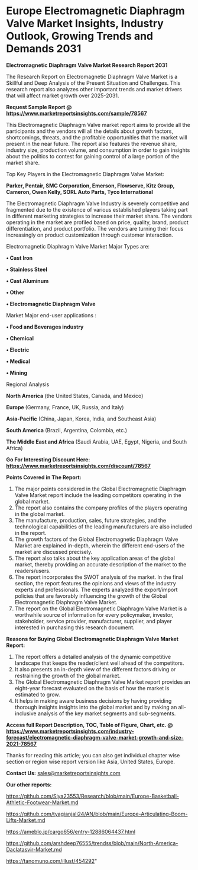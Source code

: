 # Europe Electromagnetic Diaphragm Valve Market Insights, Industry Outlook, Growing Trends and Demands 2031

<strong>Electromagnetic Diaphragm Valve Market Research Report 2031</strong>

The Research Report on Electromagnetic Diaphragm Valve Market is a Skillful and Deep Analysis of the Present Situation and Challenges. This research report also analyzes other important trends and market drivers that will affect market growth over 2025-2031.

<strong>Request Sample Report @ <a href=https://www.marketreportsinsights.com/sample/78567>https://www.marketreportsinsights.com/sample/78567</a></strong>

This Electromagnetic Diaphragm Valve market report aims to provide all the participants and the vendors will all the details about growth factors, shortcomings, threats, and the profitable opportunities that the market will present in the near future. The report also features the revenue share, industry size, production volume, and consumption in order to gain insights about the politics to contest for gaining control of a large portion of the market share.

Top Key Players in the Electromagnetic Diaphragm Valve Market:

<strong>Parker, Pentair, SMC Corporation, Emerson, Flowserve, Kitz Group, Cameron, Owen Kelly, SORL Auto Parts, Tyco International</strong>

The Electromagnetic Diaphragm Valve Industry is severely competitive and fragmented due to the existence of various established players taking part in different marketing strategies to increase their market share. The vendors operating in the market are profiled based on price, quality, brand, product differentiation, and product portfolio. The vendors are turning their focus increasingly on product customization through customer interaction.

Electromagnetic Diaphragm Valve Market Major Types are:

<strong>• Cast Iron

• Stainless Steel

• Cast Aluminum

• Other

• Electromagnetic Diaphragm Valve</strong>

Market Major end-user applications :

<strong>• Food and Beverages industry

• Chemical

• Electric

• Medical

• Mining</strong>

Regional Analysis

</u><strong><b>North America</b></strong> (the United States, Canada, and Mexico)

<strong><b>Europe </b></strong>(Germany, France, UK, Russia, and Italy)

<strong><b>Asia-Pacific</b></strong> (China, Japan, Korea, India, and Southeast Asia)

<strong><b>South America</b></strong> (Brazil, Argentina, Colombia, etc.)

<strong><b>The Middle East and Africa</b></strong> (Saudi Arabia, UAE, Egypt, Nigeria, and South Africa)

<strong>Go For Interesting Discount Here: <a href=https://www.marketreportsinsights.com/discount/78567>https://www.marketreportsinsights.com/discount/78567</a></strong>

<strong>Points Covered in The Report:</strong>
<ol>
  <li>The major points considered in the Global Electromagnetic Diaphragm Valve Market report include the leading competitors operating in the global market.</li>
  <li>The report also contains the company profiles of the players operating in the global market.</li>
  <li>The manufacture, production, sales, future strategies, and the technological capabilities of the leading manufacturers are also included in the report.</li>
  <li>The growth factors of the Global Electromagnetic Diaphragm Valve Market are explained in-depth, wherein the different end-users of the market are discussed precisely.</li>
  <li>The report also talks about the key application areas of the global market, thereby providing an accurate description of the market to the readers/users.</li>
  <li>The report incorporates the SWOT analysis of the market. In the final section, the report features the opinions and views of the industry experts and professionals. The experts analyzed the export/import policies that are favorably influencing the growth of the Global Electromagnetic Diaphragm Valve Market.</li>
  <li>The report on the Global Electromagnetic Diaphragm Valve Market is a worthwhile source of information for every policymaker, investor, stakeholder, service provider, manufacturer, supplier, and player interested in purchasing this research document.</li>
</ol>
<strong>Reasons for Buying Global Electromagnetic Diaphragm Valve Market Report:</strong>

<ol>
  <li>The report offers a detailed analysis of the dynamic competitive landscape that keeps the reader/client well ahead of the competitors.</li>
  <li>It also presents an in-depth view of the different factors driving or restraining the growth of the global market.</li>
  <li>The Global Electromagnetic Diaphragm Valve Market report provides an eight-year forecast evaluated on the basis of how the market is estimated to grow.</li>
  <li>It helps in making aware business decisions by having providing thorough insights insights into the global market and by making an all-inclusive analysis of the key market segments and sub-segments.</li>
</ol>
<strong>Access full Report Description, TOC, Table of Figure, Chart, etc. @ <a href=https://www.marketreportsinsights.com/industry-forecast/electromagnetic-diaphragm-valve-market-growth-and-size-2021-78567>https://www.marketreportsinsights.com/industry-forecast/electromagnetic-diaphragm-valve-market-growth-and-size-2021-78567</a></strong>


Thanks for reading this article; you can also get individual chapter wise section or region wise report version like Asia, United States, Europe.

<strong>Contact Us:</strong>
sales@marketreportsinsights.com

<strong>Our other reports:</strong>

<a href=https://github.com/Siya23553/Research/blob/main/Europe-Basketball-Athletic-Footwear-Market.md>https://github.com/Siya23553/Research/blob/main/Europe-Basketball-Athletic-Footwear-Market.md</a>

<a href=https://github.com/tyagianjali24/AN/blob/main/Europe-Articulating-Boom-Lifts-Market.md>https://github.com/tyagianjali24/AN/blob/main/Europe-Articulating-Boom-Lifts-Market.md</a>

<a href=https://ameblo.jp/cargo656/entry-12886064437.html>https://ameblo.jp/cargo656/entry-12886064437.html</a>

<a href=https://github.com/arshdeep76555/trendss/blob/main/North-America-Daclatasvir-Market.md>https://github.com/arshdeep76555/trendss/blob/main/North-America-Daclatasvir-Market.md</a>

<a href=https://tanomuno.com/illust/454292>https://tanomuno.com/illust/454292</a>"
